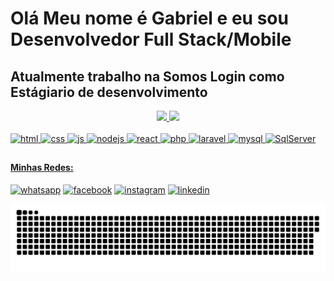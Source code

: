   <div>
  <h1> Olá Meu nome é Gabriel  e eu sou Desenvolvedor Full Stack/Mobile</h1>
  <h2>Atualmente trabalho na Somos Login como Estágiario de desenvolvimento</h2>
  </div>

<div align="center">
  <a href="https://github.com/Gabriels10-coder">
  <img height="180em" src="https://github-readme-stats.vercel.app/api?username=Gabriels10-coder&show_icons=true&theme=light&include_all_commits=true&count_private=true"/>
  <img height="200em" src="https://github-readme-stats.vercel.app/api/top-langs/?username=Gabriels10-coder&layout=compact&langs_count=7&theme=light"/>
</div>
  
  <div style="display:inline_block;"><br>
         <img alt="html" title="HTML"   widht:"40" height="40" src="https://cdn.jsdelivr.net/gh/devicons/devicon/icons/html5/html5-plain-wordmark.svg" />
         <img alt="css"  title="CSS"  widht:"40" height="40" src="https://cdn.jsdelivr.net/gh/devicons/devicon/icons/css3/css3-plain-wordmark.svg" />
         <img alt="js" title="JavaScript"  widht:"40" height="40" src="https://cdn.jsdelivr.net/gh/devicons/devicon/icons/javascript/javascript-original.svg" />
         <img alt="nodejs" title="NodeJs"  widht:"40" height="40" src="https://cdn.jsdelivr.net/gh/devicons/devicon/icons/nodejs/nodejs-plain-wordmark.svg" />
         <img alt="react"  title="ReactJs/ReactNative" widht:"40" height="40" src="https://cdn.jsdelivr.net/gh/devicons/devicon/icons/react/react-original-wordmark.svg" />
         <img alt="php" title="php" widht:"40" height="40" src="https://cdn.jsdelivr.net/gh/devicons/devicon/icons/php/php-original.svg" />
         <img alt="laravel" title="Laravel"  widht:"40" height="40" src="https://cdn.jsdelivr.net/gh/devicons/devicon/icons/laravel/laravel-plain-wordmark.svg" />
         <img alt="mysql" title="MySql"  widht:"40" height="40" src="https://cdn.jsdelivr.net/gh/devicons/devicon/icons/mysql/mysql-plain-wordmark.svg" />
         <img alt="SqlServer" title="SQL Server"  widht:"40" height="40" src="https://cdn.jsdelivr.net/gh/devicons/devicon/icons/microsoftsqlserver/microsoftsqlserver-plain-wordmark.svg" />
  </div>
  
  ##
  <div style="display:inline_block">
    <h4>Minhas Redes:</h4
      <a><img alt="whatsapp" title="WhatsApp"  widht:"40" height:"40" src="https://img.shields.io/badge/WhatsApp-25D366?style=for-the-badge&logo=whatsapp&logoColor=white"  /></a>
      <a href="https://www.facebook.com/gabriel.soaresmaciel"><img alt="facebook" title="Facebook"  widht:"40" height:"40" src="https://img.shields.io/badge/Facebook-1877F2?style=for-the-badge&logo=facebook&logoColor=white"  /></a>
      <a href="https://www.instagram.com/gabriel_s.maciel/"><img alt="instagram" title="instagram"  widht:"40" height:"40" src="https://img.shields.io/badge/Instagram-E4405F?style=for-the-badge&logo=instagram&logoColor=white"  /></a>
    <a href="https://www.linkedin.com/in/gabriel-soares-maciel-3690a41b4/"><img alt="linkedin" title="Linkedin"  widht:"40" height:"40" src="https://img.shields.io/badge/LinkedIn-0077B5?style=for-the-badge&logo=linkedin&logoColor=white"  /></a>
  </div>
  
 ![Snake animation](https://github.com/Gabriels10-coder/Gabriels10-coder/blob/output/github-contribution-grid-snake.svg)
  
